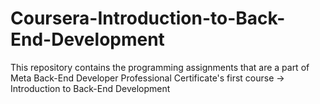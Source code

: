 # Coursera-Introduction-to-Back-End-Development

<p>This repository contains the programming assignments that are a part of Meta Back-End Developer Professional Certificate's first course -> Introduction to Back-End Development</p>
